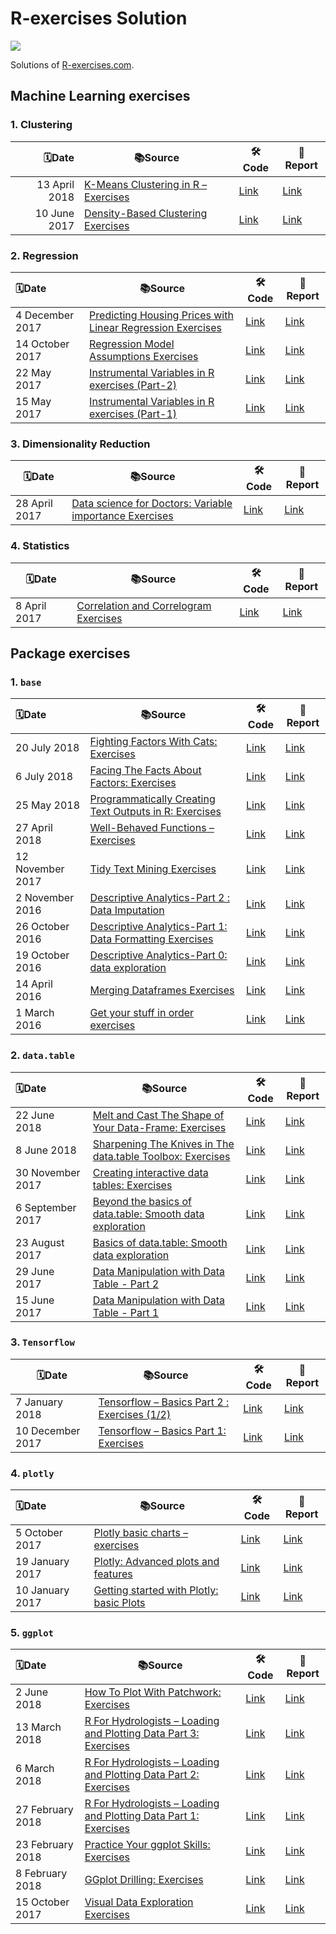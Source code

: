 # R-exercises Solution
![](https://www.r-exercises.com/wnw-images/wp-content/uploads/2015/10/R-exercises-logo22.pngmin.png)

Solutions of [R-exercises.com](https://www.r-exercises.com/).

## Machine Learning exercises
### 1. Clustering

|         🗓️Date | 📚Source                                                      | 🛠️Code                                                        | 📝Report                                                      |
| ------------: | ------------------------------------------------------------ | ------------------------------------------------------------ | ------------------------------------------------------------ |
| 13 April 2018 | [K-Means Clustering in R – Exercises](https://www.r-exercises.com/2018/04/13/11256/) | [Link](https://github.com/swsoyee/r-exercises/blob/master/K-Means%20Clustering%20in%20R%20%E2%80%93%20Exercises.Rmd) | [Link](https://github.com/swsoyee/r-exercises/blob/master/K-Means_Clustering_in_R_%E2%80%93_Exercises.md) |
|  10 June 2017 | [Density-Based Clustering Exercises](https://www.r-exercises.com/2017/06/10/density-based-clustering-exercises/) | [Link](https://github.com/swsoyee/r-exercises/blob/master/Density-Based%20Clustering%20Exercises.Rmd) | [Link](https://github.com/swsoyee/r-exercises/blob/master/Density-Based_Clustering_Exercises.md) |



### 2. Regression

| 🗓️Date           | 📚Source                                                      | 🛠️Code                                                        | 📝Report                                                      |
| :-------------- | ------------------------------------------------------------ | ------------------------------------------------------------ | ------------------------------------------------------------ |
| 4 December 2017 | [Predicting Housing Prices with Linear Regression Exercises](https://www.r-exercises.com/2017/12/04/boston-regression-exercises/) | [Link](https://github.com/swsoyee/r-exercises/blob/master/Predicting%20Housing%20Prices%20with%20Linear%20Regression%20Exercises.Rmd) | [Link](https://github.com/swsoyee/r-exercises/blob/master/Predicting_Housing_Prices_with_Linear_Regression_Exercises.md) |
| 14 October 2017 | [Regression Model Assumptions Exercises](https://www.r-exercises.com/2017/10/14/regression-model-assumptions-exercises/) | [Link](https://github.com/swsoyee/r-exercises/blob/master/Regression%20Model%20Assumptions%20Exercises.Rmd) | [Link](https://github.com/swsoyee/r-exercises/blob/master/Regression_Model_Assumptions_Exercises.md) |
| 22 May 2017     | [Instrumental Variables in R exercises (Part-2)](https://www.r-exercises.com/2017/05/22/instrumental-variables-in-r-exercises-part-2/) | [Link](https://github.com/swsoyee/r-exercises/blob/master/Instrumental%20Variables%20in%20R%20exercises%20(Part-2).Rmd) | [Link](https://github.com/swsoyee/r-exercises/blob/master/Instrumental_Variables_in_R_exercises__Part-2_.md) |
| 15 May 2017     | [Instrumental Variables in R exercises (Part-1)](https://www.r-exercises.com/2017/05/15/instrumental-variables-in-r-exercises-part-1/) | [Link](https://github.com/swsoyee/r-exercises/blob/master/Instrumental%20Variables%20in%20R%20exercises%20(Part-1).Rmd) | [Link](https://github.com/swsoyee/r-exercises/blob/master/Instrumental_Variables_in_R_exercises__Part-1_.md) |



### 3. Dimensionality Reduction

| 🗓️Date         | 📚Source                                                      | 🛠️Code                                                        | 📝Report                                                      |
| ------------- | ------------------------------------------------------------ | ------------------------------------------------------------ | ------------------------------------------------------------ |
| 28 April 2017 | [Data science for Doctors: Variable importance Exercises](https://www.r-exercises.com/2017/04/28/data-science-for-doctors-variable-importance/) | [Link](https://github.com/swsoyee/r-exercises/blob/master/Data%20science%20for%20Doctors%20Variable%20importance%20Exercises.Rmd) | [Link](https://github.com/swsoyee/r-exercises/blob/master/Data_science_for_Doctors_Variable_importance_Exercises.md) |



### 4. Statistics

| 🗓️Date        | 📚Source                                                      | 🛠️Code                                                        | 📝Report                                                      |
| ------------ | ------------------------------------------------------------ | ------------------------------------------------------------ | ------------------------------------------------------------ |
| 8 April 2017 | [Correlation and Correlogram Exercises](https://www.r-exercises.com/2017/04/08/correlation-and-correlogram-exercises/) | [Link](https://github.com/swsoyee/r-exercises/blob/master/Correlation%20and%20Correlogram%20Exercises.Rmd) | [Link](https://github.com/swsoyee/r-exercises/blob/master/Correlation_and_Correlogram_Exercises.md) |




## Package exercises
### 1. `base`

| 🗓️Date            | 📚Source                                                      | 🛠️Code                                                        | 📝Report                                                      |
| :--------------- | ------------------------------------------------------------ | ------------------------------------------------------------ | ------------------------------------------------------------ |
| 20 July 2018     | [Fighting Factors With Cats: Exercises](https://www.r-exercises.com/2018/07/20/fighting-factors-with-cats-exercises/) | [Link](https://github.com/swsoyee/r-exercises/blob/master/Fighting%20Factors%20With%20Cats%20Exercises.Rmd) | [Link](https://github.com/swsoyee/r-exercises/blob/master/Fighting_Factors_With_Cats_Exercises.md) |
| 6 July 2018      | [Facing The Facts About Factors: Exercises](https://www.r-exercises.com/2018/07/06/facing-the-facts-about-factors-exercises/) | [Link](https://github.com/swsoyee/r-exercises/blob/master/Facing%20The%20Facts%20About%20Factors%20Exercises.Rmd) | [Link](https://github.com/swsoyee/r-exercises/blob/master/Facing_The_Facts_About_Factors_Exercises.md) |
| 25 May 2018      | [Programmatically Creating Text Outputs in R: Exercises](https://www.r-exercises.com/2018/05/25/programmatically-creating-text-output-in-r-exercises/) | [Link](https://github.com/swsoyee/r-exercises/blob/master/Programmatically%20Creating%20Text%20Outputs%20in%20R%20Exercises.Rmd) | [Link](https://github.com/swsoyee/r-exercises/blob/master/Programmatically_Creating_Text_Outputs_in_R_Exercises.md) |
| 27 April 2018    | [Well-Behaved Functions – Exercises](https://www.r-exercises.com/2018/04/27/well-behaved-functions-exercises/) | [Link](https://github.com/swsoyee/r-exercises/blob/master/Well-Behaved%20Functions%20-%20Exercises.Rmd) | [Link](https://github.com/swsoyee/r-exercises/blob/master/Well-Behaved_Functions_-_Exercises.md) |
| 12 November 2017 | [Tidy Text Mining Exercises](https://www.r-exercises.com/2017/11/12/tidy-text-mining-exercises/) | [Link](https://github.com/swsoyee/r-exercises/blob/master/Tidy%20Text%20Mining%20Exercises.Rmd) | [Link](https://github.com/swsoyee/r-exercises/blob/master/Tidy_Text_Mining_Exercises.md) |
| 2 November 2016  | [Descriptive Analytics-Part 2 : Data Imputation](https://www.r-exercises.com/2016/11/02/descriptive-analytics-part-2-data-imputation/) | [Link]()                                                     | [Link]()                                                     |
| 26 October 2016  | [Descriptive Analytics-Part 1: Data Formatting Exercises](https://www.r-exercises.com/2016/10/26/descriptive-analytics-part-1-data-formatting/) | [Link](https://github.com/swsoyee/r-exercises/blob/master/Descriptive%20Analytics-Part%201%20Data%20Formatting%20Exercises.Rmd) | [Link](https://github.com/swsoyee/r-exercises/blob/master/Descriptive_Analytics-Part_1_Data_Formatting_Exercises.md) |
| 19 October 2016  | [Descriptive Analytics-Part 0: data exploration](https://www.r-exercises.com/2016/10/19/descriptive-analytics-part-0-data-exploration/) | [Link](https://github.com/swsoyee/r-exercises/blob/master/Descriptive%20Analytics-Part%200%20data%20exploration.Rmd) | [Link](https://github.com/swsoyee/r-exercises/blob/master/Descriptive_Analytics-Part_0_data_exploration.md) |
| 14 April 2016    | [Merging Dataframes Exercises](https://www.r-exercises.com/2016/04/14/merging-dataframes-exercises/) | [Link](https://github.com/swsoyee/r-exercises/blob/master/Merging%20Dataframes%20Exercises.Rmd) | [Link](https://github.com/swsoyee/r-exercises/blob/master/Merging_Dataframes_Exercises.md) |
| 1 March 2016     | [Get your stuff in order exercises](https://www.r-exercises.com/2016/03/01/get-your-stuff-in-order-exercises/) | [Link](https://github.com/swsoyee/r-exercises/blob/master/Get%20your%20stuff%20in%20order%20exercises.Rmd) | [Link](https://github.com/swsoyee/r-exercises/blob/master/Get_your_stuff_in_order_exercises.md) |



### 2. `data.table`

| 🗓️Date            | 📚Source                                                      | 🛠️Code                                                        | 📝Report                                                      |
| :--------------- | ------------------------------------------------------------ | ------------------------------------------------------------ | ------------------------------------------------------------ |
| 22 June 2018     | [Melt and Cast The Shape of Your Data-Frame: Exercises](https://www.r-exercises.com/2018/06/22/melt-and-cast-the-shape-of-your-data-frame-exercises/) | [Link](https://github.com/swsoyee/r-exercises/blob/master/Melt%20and%20Cast%20The%20Shape%20of%20Your%20Data-Frame%20Exercises.Rmd) | [Link](https://github.com/swsoyee/r-exercises/blob/master/Melt_and_Cast_The_Shape_of_Your_Data-Frame_Exercises.md) |
| 8 June 2018      | [Sharpening The Knives in The data.table Toolbox: Exercises](https://www.r-exercises.com/2018/06/08/sharpening-the-knives-in-the-data-table-toolbox-exercises/) | [Link](https://github.com/swsoyee/r-exercises/blob/master/Sharpening%20The%20Knives%20in%20The%20data.table%20Toolbox%20Exercises.Rmd) | [Link](https://github.com/swsoyee/r-exercises/blob/master/Sharpening_The_Knives_in_The_data.table_Toolbox_Exercises.md) |
| 30 November 2017 | [Creating interactive data tables: Exercises](https://www.r-exercises.com/2017/11/30/dt-exercises/) | [Link](https://github.com/swsoyee/r-exercises/blob/master/Creating%20interactive%20data%20tables%20Exercises.Rmd) | [Link](https://github.com/swsoyee/r-exercises/blob/master/Creating_interactive_data_tables_Exercises.md) |
| 6 September 2017 | [Beyond the basics of data.table: Smooth data exploration](https://www.r-exercises.com/2017/09/06/beyond-the-basics-of-data-table-smooth-data-exploration/) | [Link](https://github.com/swsoyee/r-exercises/blob/master/Beyond%20the%20basics%20of%20data.table%20Smooth%20data%20exploration.Rmd) | [Link](https://github.com/swsoyee/r-exercises/blob/master/Beyond_the_basics_of_data.table_Smooth_data_exploration.md) |
| 23 August 2017   | [Basics of data.table: Smooth data exploration](https://www.r-exercises.com/2017/08/23/basics-of-data-table-smooth-data-exploration/) | [Link](https://github.com/swsoyee/r-exercises/blob/master/Basics%20of%20data.table%20Smooth%20data%20exploration.Rmd) | [Link](https://github.com/swsoyee/r-exercises/blob/master/Basics_of_data.table_Smooth_data_exploration.md) |
| 29 June 2017     | [Data Manipulation with Data Table - Part 2](https://www.r-exercises.com/2017/06/29/data-manipulation-with-data-table-part-2/) | [Link](https://github.com/swsoyee/r-exercises/blob/master/Data%20Manipulation%20with%20Data%20Table%20-%20Part%202.Rmd) | [Link](https://github.com/swsoyee/r-exercises/blob/master/Data_Manipulation_with_Data_Table_-_Part_2.md) |
| 15 June 2017     | [Data Manipulation with Data Table - Part 1](https://www.r-exercises.com/2017/06/15/data-manipulation-with-data-table-part-1/) | [Link](https://github.com/swsoyee/r-exercises/blob/master/Data%20Manipulation%20with%20Data%20Table%20-%20Part%201.Rmd) | [Link](https://github.com/swsoyee/r-exercises/blob/master/Data_Manipulation_with_Data_Table_-_Part_1.md) |



### 3. `Tensorflow`

| 🗓️Date            | 📚Source                                                      | 🛠️Code                                                        | 📝Report                                                      |
| ---------------- | ------------------------------------------------------------ | ------------------------------------------------------------ | ------------------------------------------------------------ |
| 7 January 2018   | [Tensorflow – Basics Part 2 : Exercises (1/2)](https://www.r-exercises.com/2018/01/07/tensorflow-basics-part-2-exercises-1-2/) | [Link](https://github.com/swsoyee/r-exercises/blob/master/Tensorflow%20-%20Basics%20Part%202%20Exercises%20(1-2).Rmd) | [Link](https://github.com/swsoyee/r-exercises/blob/master/Tensorflow_-_Basics_Part_2_Exercises__1-2_.md) |
| 10 December 2017 | [Tensorflow – Basics Part 1: Exercises](https://www.r-exercises.com/2017/12/10/tensorflow-basics-part-1-exercises/) | [Link](https://github.com/swsoyee/r-exercises/blob/master/Tensorflow%20%E2%80%93%20Basics%20Part%201%20Exercises.Rmd) | [Link](https://github.com/swsoyee/r-exercises/blob/master/Tidy_Text_Mining_Exercises.md) |



### 4. `plotly`

| 🗓️Date           | 📚Source                                                      | 🛠️Code                                                        | 📝Report                                                      |
| :-------------- | ------------------------------------------------------------ | ------------------------------------------------------------ | ------------------------------------------------------------ |
| 5 October 2017  | [Plotly basic charts – exercises](https://www.r-exercises.com/2017/10/05/plotly-basic-charts-exercises/) | [Link](https://github.com/swsoyee/r-exercises/blob/master/Plotly%20basic%20charts%20exercises.Rmd) | [Link](https://github.com/swsoyee/r-exercises/blob/master/Plotly_basic_charts_exercises.md) |
| 19 January 2017 | [Plotly: Advanced plots and features](https://www.r-exercises.com/2017/01/19/plotly-advanced-plots-and-features/) | [Link](https://github.com/swsoyee/r-exercises/blob/master/Plotly%20Advanced%20plots%20and%20features.Rmd) | [Link](https://github.com/swsoyee/r-exercises/blob/master/Plotly_Advanced_plots_and_features.md) |
| 10 January 2017 | [Getting started with Plotly: basic Plots](https://www.r-exercises.com/2017/01/10/getting-started-with-plotly-basic-plots/) | [Link](https://github.com/swsoyee/r-exercises/blob/master/Getting%20started%20with%20Plotly%20basic%20Plots.Rmd) | [Link](https://github.com/swsoyee/r-exercises/blob/master/Getting_started_with_Plotly_basic_Plots.md) |



### 5. `ggplot`

| 🗓️Date            | 📚Source                                                      | 🛠️Code                                                        | 📝Report                                                      |
| :--------------- | ------------------------------------------------------------ | ------------------------------------------------------------ | ------------------------------------------------------------ |
| 2 June 2018      | [How To Plot With Patchwork: Exercises](https://www.r-exercises.com/2018/06/02/how-to-plot-with-patchwork-exercises/) | [Link](https://github.com/swsoyee/r-exercises/blob/master/How%20To%20Plot%20With%20Patchwork%20Exercises.Rmd) | [Link](https://github.com/swsoyee/r-exercises/blob/master/How_To_Plot_With_Patchwork_Exercises.md) |
| 13 March 2018    | [R For Hydrologists – Loading and Plotting Data Part 3: Exercises](https://www.r-exercises.com/2018/03/13/r-for-hydrologists-loading-and-plotting-data-part-3/) | [Link](https://github.com/swsoyee/r-exercises/blob/master/R%20For%20Hydrologists%20%E2%80%93%20Loading%20and%20Plotting%20Data%20Part%203%20Exercises.Rmd) | [Link](https://github.com/swsoyee/r-exercises/blob/master/R_For_Hydrologists_%E2%80%93_Loading_and_Plotting_Data_Part_3_Exercises.md) |
| 6 March 2018     | [R For Hydrologists – Loading and Plotting Data Part 2: Exercises](https://www.r-exercises.com/2018/03/06/r-for-hydrologists-loading-and-plotting-data-part-2/) | [Link](https://github.com/swsoyee/r-exercises/blob/master/R%20For%20Hydrologists%20%E2%80%93%20Loading%20and%20Plotting%20Data%20Part%202%20Exercises.Rmd) | [Link](https://github.com/swsoyee/r-exercises/blob/master/R_For_Hydrologists_%E2%80%93_Loading_and_Plotting_Data_Part_2_Exercises.md) |
| 27 February 2018 | [R For Hydrologists – Loading and Plotting Data Part 1: Exercises](https://www.r-exercises.com/2018/02/27/r-for-hydrologists-loading-and-plotting-the-data-part-1/) | [Link](https://github.com/swsoyee/r-exercises/blob/master/R%20For%20Hydrologists%20%E2%80%93%20Loading%20and%20Plotting%20Data%20Part%201%20Exercises.Rmd) | [Link](https://github.com/swsoyee/r-exercises/blob/master/R_For_Hydrologists_%E2%80%93_Loading_and_Plotting_Data_Part_1_Exercises.md) |
| 23 February 2018 | [Practice Your ggplot Skills: Exercises](https://www.r-exercises.com/2018/02/23/practice-you-ggplot-skills-exercises/) | [Link](https://github.com/swsoyee/r-exercises/blob/master/Practice%20Your%20ggplot%20Skills%20Exercises.Rmd) | [Link](https://github.com/swsoyee/r-exercises/blob/master/Practice_Your_ggplot_Skills_Exercises.md) |
| 8 February 2018  | [GGplot Drilling: Exercises](https://www.r-exercises.com/2018/02/08/ggplot-drilling-exercises/) | [Link](https://github.com/swsoyee/r-exercises/blob/master/GGplot%20Drilling%20Exercises.Rmd) | [Link](https://github.com/swsoyee/r-exercises/blob/master/GGplot_Drilling_Exercises.md) |
| 15 October 2017  | [Visual Data Exploration Exercises](https://www.r-exercises.com/2017/10/15/visual-data-exploration-exercises/) | [Link](https://github.com/swsoyee/r-exercises/blob/master/Visual%20Data%20Exploration%20Exercises.Rmd) | [Link](https://github.com/swsoyee/r-exercises/blob/master/Visual_Data_Exploration_Exercises.md) |


